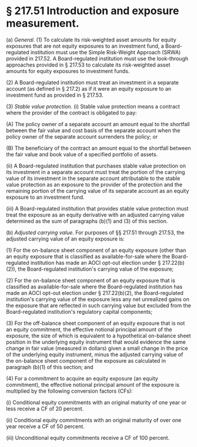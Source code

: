 # § 217.51   Introduction and exposure measurement.

(a) *General.* (1) To calculate its risk-weighted asset amounts for equity exposures that are not equity exposures to an investment fund, a Board-regulated institution must use the Simple Risk-Weight Approach (SRWA) provided in 217.52. A Board-regulated institution must use the look-through approaches provided in § 217.53 to calculate its risk-weighted asset amounts for equity exposures to investment funds.


(2) A Board-regulated institution must treat an investment in a separate account (as defined in § 217.2) as if it were an equity exposure to an investment fund as provided in § 217.53.


(3) *Stable value protection.* (i) Stable value protection means a contract where the provider of the contract is obligated to pay:


(A) The policy owner of a separate account an amount equal to the shortfall between the fair value and cost basis of the separate account when the policy owner of the separate account surrenders the policy; or


(B) The beneficiary of the contract an amount equal to the shortfall between the fair value and book value of a specified portfolio of assets.


(ii) A Board-regulated institution that purchases stable value protection on its investment in a separate account must treat the portion of the carrying value of its investment in the separate account attributable to the stable value protection as an exposure to the provider of the protection and the remaining portion of the carrying value of its separate account as an equity exposure to an investment fund.


(iii) A Board-regulated institution that provides stable value protection must treat the exposure as an equity derivative with an adjusted carrying value determined as the sum of paragraphs (b)(1) and (3) of this section.


(b) *Adjusted carrying value.* For purposes of §§ 217.51 through 217.53, the adjusted carrying value of an equity exposure is:


(1) For the on-balance sheet component of an equity exposure (other than an equity exposure that is classified as available-for-sale where the Board-regulated institution has made an AOCI opt-out election under § 217.22(b)(2)), the Board-regulated institution's carrying value of the exposure;


(2) For the on-balance sheet component of an equity exposure that is classified as available-for-sale where the Board-regulated institution has made an AOCI opt-out election under § 217.22(b)(2), the Board-regulated institution's carrying value of the exposure less any net unrealized gains on the exposure that are reflected in such carrying value but excluded from the Board-regulated institution's regulatory capital components;


(3) For the off-balance sheet component of an equity exposure that is not an equity commitment, the effective notional principal amount of the exposure, the size of which is equivalent to a hypothetical on-balance sheet position in the underlying equity instrument that would evidence the same change in fair value (measured in dollars) given a small change in the price of the underlying equity instrument, minus the adjusted carrying value of the on-balance sheet component of the exposure as calculated in paragraph (b)(1) of this section; and


(4) For a commitment to acquire an equity exposure (an equity commitment), the effective notional principal amount of the exposure is multiplied by the following conversion factors (CFs):


(i) Conditional equity commitments with an original maturity of one year or less receive a CF of 20 percent.


(ii) Conditional equity commitments with an original maturity of over one year receive a CF of 50 percent.


(iii) Unconditional equity commitments receive a CF of 100 percent.





